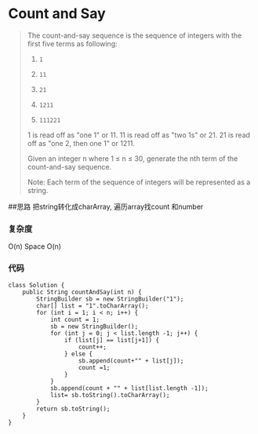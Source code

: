 # Count and Say
> The count-and-say sequence is the sequence of integers with the first five terms as following:
> 
> 1.     1
> 2.     11
> 3.     21
> 4.     1211
> 5.     111221
> 1 is read off as "one 1" or 11.
> 11 is read off as "two 1s" or 21.
> 21 is read off as "one 2, then one 1" or 1211.
> 
> Given an integer n where 1 ≤ n ≤ 30, generate the nth term of the count-and-say sequence.
> 
> Note: Each term of the sequence of integers will be represented as a string.


##思路
把string转化成charArray, 遍历array找count 和number
### 复杂度
O(n) Space O(n)
### 代码
```
class Solution {
    public String countAndSay(int n) {
        StringBuilder sb = new StringBuilder("1");
        char[] list = "1".toCharArray();
        for (int i = 1; i < n; i++) {
            int count = 1;
            sb = new StringBuilder();
            for (int j = 0; j < list.length -1; j++) {
                if (list[j] == list[j+1]) {
                    count++;
                } else {
                    sb.append(count+"" + list[j]);
                    count =1;
                }
            }
            sb.append(count + "" + list[list.length -1]);
            list= sb.toString().toCharArray();
        }
        return sb.toString();
    }
}

```